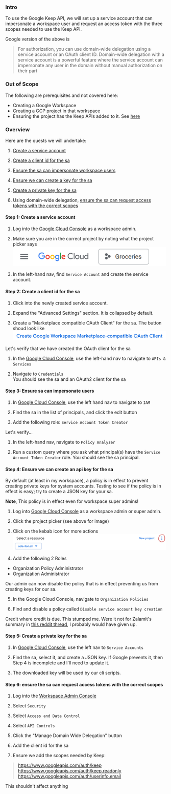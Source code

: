 ### Intro 
To use the Google Keep API, we will set up a service account that can impersonate a workspace user and request an access token with the three scopes needed to use the Keep API.

Google version of the above is
>  
> For authorization, you can use domain-wide delegation using a service account or an OAuth client ID. Domain-wide delegation with a service account is a powerful feature where the service account can impersonate any user in the domain without manual authorization on their part
> 

### Out of Scope

The following are pre​req​ui​sites and not covered here:  
* Creating a Google Workspace
* Creating a GCP project in that workspace
* Ensuring the project has the Keep APIs added to it. See [here](https://console.cloud.google.com/apis)


### Overview

Here are the quests we will undertake:  

1) [Create a service account](#step-1-create-a-service-account)

2) [Create a client id for the sa](#step-2-create-a-client-id-for-the-sa)

3) [Ensure the sa can impersonate workspace users](#step-3-ensure-sa-can-impersonate-users)

4) [Ensure we can create a key for the sa](#step-4-ensure-we-can-create-an-api-key-for-the-sa)

5) [Create a private key for the sa](#step-5-create-a-private-key-for-the-sa)

6) Using domain-wide delegation, [ensure the sa can request access tokens with the correct scopes](#step-6-ensure-the-sa-can-request-access-tokens-with-the-correct-scopes)


#### Step 1: Create a service account  
1. Log into the [Google Cloud Console](https://console.cloud.google.com/) as a workspace admin.  

2. Make sure you are in the correct project by noting what the project picker says  
![project picker](./assets/project-picker.png)

3. In the left-hand nav, find `Service Account` and create the service account.

#### Step 2: Create a client id for the sa  
1. Click into the newly created service account.

2. Expand the "Advanced Settings" section. It is collapsed by default.

3. Create a "Marketplace compatible OAuth Client" for the sa. The button shoud look like  
![create button](./assets/create-client-id-button.png)

Let's verify that we have created the OAuth client for the sa

1. In the [Google Cloud Console](https://console.cloud.com), use the left-hand nav to navigate to `APIs & Services`

2. Navigate to `Credentials`  
You should see the sa and an OAuth2 client for the sa

#### Step 3: Ensure sa can impersonate users  
1. In [Google Cloud Console](https://console.cloud.com), use the left hand nav to navigate to `IAM`

2. Find the sa in the list of principals, and click the edit button

3. Add the following role: `Service Account Token Creator` 

Let's verify...

1. In the left-hand nav, navigate to `Policy Analyzer`

2. Run a custom query where you ask what principal(s) have the `Service Account Token Creator` role. You should see the sa principal.

#### Step 4: Ensure we can create an api key for the sa  
By default (at least in my workspace), a policy is in effect to prevent creating private keys for system accounts. Testing to see if the policy is in effect is easy; try to create a JSON key for your sa. 

**Note**, This policy is in effect even for workspace super admins! 

1. Log into [Google Cloud Console](https://console.cloud.com) as a workspace admin or super admin.

2. Click the project picker (see above for image)

3. Click on the kebab icon for more actions
![kebab](./assets/kebab-menu.png)

4. Add the following 2 Roles
* Organization Policy Administrator
* Organization Administrator

Our admin can now disable the policy that is in effect preventing us from creating keys for our sa.

5. In the Google Cloud Console, navigate to `Organization Policies`

6. Find and disable a policy called `Disable service account key creation`

Credit where credit is due. This stumped me. Were it not for Zalamit's summary in [this reddit thread](https://www.reddit.com/r/googleworkspace/comments/1biw03d/service_account_key_creation_is_disabled/), I probably would have given up.

#### Step 5: Create a private key for the sa  
1. In [Google Cloud Console](https://console.cloud.com), use the left nav to `Service Accounts`

2. Find the sa, select it, and create a JSON key. If Google prevents it, then Step 4 is incomplete and I'll need to update it.

3. The downloaded key will be used by our cli scripts.

#### Step 6: ensure the sa can request access tokens with the correct scopes  
1. Log into the [Workspace Admin Console](https://admin.google.com/)

2. Select `Security`

3. Select `Access and Data Control`

4. Select `API Controls`

5. Click the "Manage Domain Wide Delegation" button

6. Add the client id for the sa

7. Ensure we add the scopes needed by Keep:
> https://www.googleapis.com/auth/keep
> https://www.googleapis.com/auth/keep.readonly
> https://www.googleapis.com/auth/userinfo.email





This shouldn't affect anything